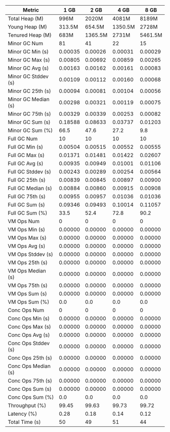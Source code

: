 | Metric | 1 GB | 2 GB | 4 GB | 8 GB |
|------|----|----|----|----|
| Total Heap (M) | 996M | 2020M | 4081M | 8189M |
| Young Heap (M) | 313.5M | 654.5M | 1350.5M | 2728M |
| Tenured Heap (M) | 683M | 1365.5M | 2731M | 5461.5M |
| Minor GC Num | 81 | 41 | 22 | 15 |
| Minor GC Min (s) | 0.00035 | 0.00026 | 0.00031 | 0.00029 |
| Minor GC Max (s) | 0.00805 | 0.00692 | 0.00859 | 0.00265 |
| Minor GC Avg (s) | 0.00163 | 0.00162 | 0.00161 | 0.00083 |
| Minor GC Stddev (s) | 0.00109 | 0.00112 | 0.00160 | 0.00068 |
| Minor GC 25th (s) | 0.00094 | 0.00081 | 0.00104 | 0.00056 |
| Minor GC Median (s) | 0.00298 | 0.00321 | 0.00119 | 0.00075 |
| Minor GC 75th (s) | 0.00329 | 0.00339 | 0.00253 | 0.00082 |
| Minor GC Sum (s) | 0.18588 | 0.08633 | 0.03737 | 0.01203 |
| Minor GC Sum (%) | 66.5 | 47.6 | 27.2 | 9.8 |
| Full GC Num | 10 | 10 | 10 | 10 |
| Full GC Min (s) | 0.00504 | 0.00515 | 0.00552 | 0.00555 |
| Full GC Max (s) | 0.01371 | 0.01481 | 0.01422 | 0.02607 |
| Full GC Avg (s) | 0.00935 | 0.00949 | 0.01001 | 0.01106 |
| Full GC Stddev (s) | 0.00243 | 0.00289 | 0.00254 | 0.00564 |
| Full GC 25th (s) | 0.00839 | 0.00845 | 0.00897 | 0.00900 |
| Full GC Median (s) | 0.00884 | 0.00860 | 0.00915 | 0.00908 |
| Full GC 75th (s) | 0.00955 | 0.00957 | 0.01036 | 0.01036 |
| Full GC Sum (s) | 0.09346 | 0.09493 | 0.10014 | 0.11057 |
| Full GC Sum (%) | 33.5 | 52.4 | 72.8 | 90.2 |
| VM Ops Num | 0 | 0 | 0 | 0 |
| VM Ops Min (s) | 0.00000 | 0.00000 | 0.00000 | 0.00000 |
| VM Ops Max (s) | 0.00000 | 0.00000 | 0.00000 | 0.00000 |
| VM Ops Avg (s) | 0.00000 | 0.00000 | 0.00000 | 0.00000 |
| VM Ops Stddev (s) | 0.00000 | 0.00000 | 0.00000 | 0.00000 |
| VM Ops 25th (s) | 0.00000 | 0.00000 | 0.00000 | 0.00000 |
| VM Ops Median (s) | 0.00000 | 0.00000 | 0.00000 | 0.00000 |
| VM Ops 75th (s) | 0.00000 | 0.00000 | 0.00000 | 0.00000 |
| VM Ops Sum (s) | 0.00000 | 0.00000 | 0.00000 | 0.00000 |
| VM Ops Sum (%) | 0.0 | 0.0 | 0.0 | 0.0 |
| Conc Ops Num | 0 | 0 | 0 | 0 |
| Conc Ops Min (s) | 0.00000 | 0.00000 | 0.00000 | 0.00000 |
| Conc Ops Max (s) | 0.00000 | 0.00000 | 0.00000 | 0.00000 |
| Conc Ops Avg (s) | 0.00000 | 0.00000 | 0.00000 | 0.00000 |
| Conc Ops Stddev (s) | 0.00000 | 0.00000 | 0.00000 | 0.00000 |
| Conc Ops 25th (s) | 0.00000 | 0.00000 | 0.00000 | 0.00000 |
| Conc Ops Median (s) | 0.00000 | 0.00000 | 0.00000 | 0.00000 |
| Conc Ops 75th (s) | 0.00000 | 0.00000 | 0.00000 | 0.00000 |
| Conc Ops Sum (s) | 0.00000 | 0.00000 | 0.00000 | 0.00000 |
| Conc Ops Sum (%) | 0.0 | 0.0 | 0.0 | 0.0 |
| Throughput (%) | 99.45 | 99.63 | 99.73 | 99.72 |
| Latency (%) | 0.28 | 0.18 | 0.14 | 0.12 |
| Total Time (s) | 50 | 49 | 51 | 44 |
